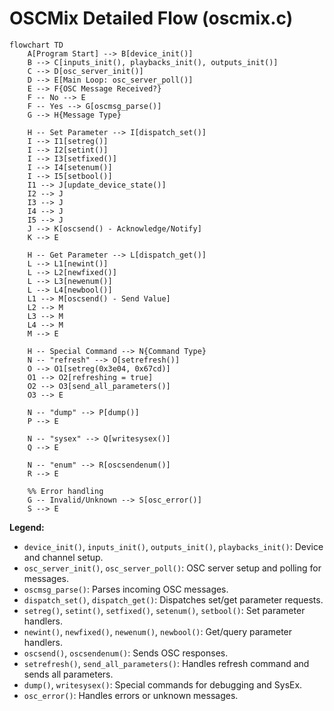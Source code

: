 # OSCMix Detailed Flow (oscmix.c)

```mermaid
flowchart TD
    A[Program Start] --> B[device_init()]
    B --> C[inputs_init(), playbacks_init(), outputs_init()]
    C --> D[osc_server_init()]
    D --> E[Main Loop: osc_server_poll()]
    E --> F{OSC Message Received?}
    F -- No --> E
    F -- Yes --> G[oscmsg_parse()]
    G --> H{Message Type}

    H -- Set Parameter --> I[dispatch_set()]
    I --> I1[setreg()]
    I --> I2[setint()]
    I --> I3[setfixed()]
    I --> I4[setenum()]
    I --> I5[setbool()]
    I1 --> J[update_device_state()]
    I2 --> J
    I3 --> J
    I4 --> J
    I5 --> J
    J --> K[oscsend() - Acknowledge/Notify]
    K --> E

    H -- Get Parameter --> L[dispatch_get()]
    L --> L1[newint()]
    L --> L2[newfixed()]
    L --> L3[newenum()]
    L --> L4[newbool()]
    L1 --> M[oscsend() - Send Value]
    L2 --> M
    L3 --> M
    L4 --> M
    M --> E

    H -- Special Command --> N{Command Type}
    N -- "refresh" --> O[setrefresh()]
    O --> O1[setreg(0x3e04, 0x67cd)]
    O1 --> O2[refreshing = true]
    O2 --> O3[send_all_parameters()]
    O3 --> E

    N -- "dump" --> P[dump()]
    P --> E

    N -- "sysex" --> Q[writesysex()]
    Q --> E

    N -- "enum" --> R[oscsendenum()]
    R --> E

    %% Error handling
    G -- Invalid/Unknown --> S[osc_error()]
    S --> E
```

**Legend:**

- `device_init()`, `inputs_init()`, `outputs_init()`, `playbacks_init()`: Device and channel setup.
- `osc_server_init()`, `osc_server_poll()`: OSC server setup and polling for messages.
- `oscmsg_parse()`: Parses incoming OSC messages.
- `dispatch_set()`, `dispatch_get()`: Dispatches set/get parameter requests.
- `setreg()`, `setint()`, `setfixed()`, `setenum()`, `setbool()`: Set parameter handlers.
- `newint()`, `newfixed()`, `newenum()`, `newbool()`: Get/query parameter handlers.
- `oscsend()`, `oscsendenum()`: Sends OSC responses.
- `setrefresh()`, `send_all_parameters()`: Handles refresh command and sends all parameters.
- `dump()`, `writesysex()`: Special commands for debugging and SysEx.
- `osc_error()`: Handles errors or unknown messages.
